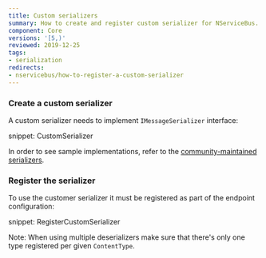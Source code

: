 ```yaml
---
title: Custom serializers
summary: How to create and register custom serializer for NServiceBus.
component: Core
versions: '[5,)'
reviewed: 2019-12-25
tags:
- serialization
redirects:
- nservicebus/how-to-register-a-custom-serializer
---
```



### Create a custom serializer

A custom serializer needs to implement `IMessageSerializer` interface:

snippet: CustomSerializer

In order to see sample implementations, refer to the [community-maintained serializers](/components#serializers).


### Register the serializer

To use the customer serializer it must be registered as part of the endpoint configuration:

snippet: RegisterCustomSerializer

Note: When using multiple deserializers make sure that there's only one type registered per given `ContentType`.
